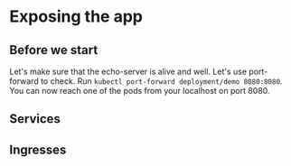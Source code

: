 # Exposing the app

## Before we start

Let's make sure that the echo-server is alive and well. Let's use port-forward to check.
Run `kubectl port-forward deployment/demo 8080:8080`. You can now reach one of the pods from your localhost on port 8080.

## Services

## Ingresses